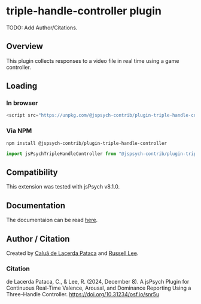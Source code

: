 # triple-handle-controller plugin

TODO: Add Author/Citations.

## Overview

This plugin collects responses to a video file in real time using a game controller.

## Loading

### In browser

```js
<script src="https://unpkg.com/@jspsych-contrib/plugin-triple-handle-controller@1.0.0">
```

### Via NPM

```
npm install @jspsych-contrib/plugin-triple-handle-controller
```

```js
import jsPsychTripleHandleController from "@jspsych-contrib/plugin-triple-handle-controller";
```

## Compatibility

This extension was tested with jsPsych v8.1.0.

## Documentation

The documentaion can be read [here](/docs/index.md).

## Author / Citation

Created by [Caluã de Lacerda Pataca](https://www.caluapataca.com) and [Russell Lee](https://github.com/rl2939).

### Citation
de Lacerda Pataca, C., & Lee, R. (2024, December 8). A jsPsych Plugin for Continuous Real-Time Valence, Arousal, and Dominance Reporting Using a Three-Handle Controller. https://doi.org/10.31234/osf.io/snr5u
